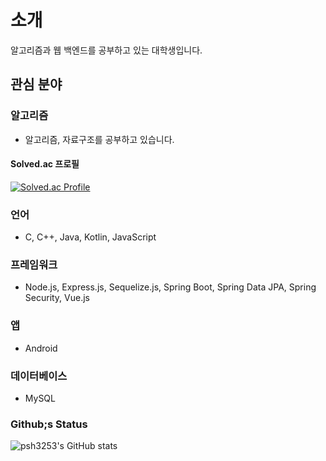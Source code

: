 # 소개
알고리즘과 웹 백엔드를 공부하고 있는 대학생입니다. 


## 관심 분야

### 알고리즘
* 알고리즘, 자료구조를 공부하고 있습니다.
#### Solved.ac 프로필
[![Solved.ac Profile](http://mazassumnida.wtf/api/v2/generate_badge?boj=psh6464)](https://solved.ac/psh6464/)

### 언어
* C, C++, Java, Kotlin, JavaScript

### 프레임워크
* Node.js, Express.js, Sequelize.js, Spring Boot, Spring Data JPA, Spring Security, Vue.js
  
### 앱
* Android

### 데이터베이스
* MySQL

### Github;s Status
![psh3253's GitHub stats](https://github-readme-stats.vercel.app/api?username=psh3253&show_icons=true&theme=tokyonight)  
